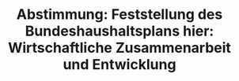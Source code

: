 ---
layout: abstimmung
title: "Abstimmung: Feststellung des Bundeshaushaltsplans hier: Wirtschaftliche Zusammenarbeit und Entwicklung"
categories:
 - Finanzen
 - Haushalt
tags:
 - Haushalt
 - Bundesregierung
 - Wirtschaft
 - Entwicklung
abstimmung:
 legislaturperiode: 18
 bundestagssitzung: 42
 abstimmung: 4
links:
 - title: https://www.bundestag.de/parlament/plenum/abstimmung/abstimmung?id=282
   url: https://www.bundestag.de/parlament/plenum/abstimmung/abstimmung?id=282
data:
 - title: Abstimmungsergebnis 20140625_4-data.pdf
   url: /res/abstimmungsliste/20140625_4-data.pdf
 - title: Abstimmungsergebnis 20140625_4_xls-data.csv
   url: /res/abstimmungsliste/analyses/20140625_4_xls-data.csv
documents:
 - title: Drucksache 18/00700.pdf
   url: http://dip21.bundestag.de/dip21/btd/18/007/1800700.pdf
   local: /abstimmungsdaten/018-042-04/1800700.pdf
 - title: Drucksache 18/00702.pdf
   url: http://dip21.bundestag.de/dip21/btd/18/007/1800702.pdf
   local: /abstimmungsdaten/018-042-04/1800702.pdf
 - title: Drucksache 18/01019.pdf
   url: http://dip21.bundestag.de/dip21/btd/18/010/1801019.pdf
   local: /abstimmungsdaten/018-042-04/1801019.pdf
 - title: Drucksache 18/01023.pdf
   url: http://dip21.bundestag.de/dip21/btd/18/010/1801023.pdf
   local: /abstimmungsdaten/018-042-04/1801023.pdf
 - title: Drucksache 18/01024.pdf
   url: http://dip21.bundestag.de/dip21/btd/18/010/1801024.pdf
   local: /abstimmungsdaten/018-042-04/1801024.pdf
 - title: Drucksache 18/01025.pdf
   url: http://dip21.bundestag.de/dip21/btd/18/010/1801025.pdf
   local: /abstimmungsdaten/018-042-04/1801025.pdf
 - title: Drucksache 18/01847.pdf
   url: http://dip21.bundestag.de/dip21/btd/18/018/1801847.pdf
   local: /abstimmungsdaten/018-042-04/1801847.pdf
preview: |
     Deutscher Bundestag
    
     42. Sitzung des Deutschen Bundestages
     am Mittwoch, 25.Juni 2014
     Endgültiges Ergebnis der Namentlichen Abstimmung Nr. 4
    
     Änderungsantrag der Abgeordneten Anja Hajduk, Sven-Christian Kindler, Ekin Deligöz,
     weiterer Abgeordneter und der Fraktion BÜNDNIS 90/DIE GRÜNEN
     zu der zweiten Beratung des Gesetzentwurfs der Bundesregierung über den Entwurf eines
     Gesetzes über die Feststellung des Bundeshaushaltsplans für das Haushaltsjahr 2014
     (Haushaltsgesetz 2014)
     hier: Einzelplan 23
     Geschäftsbereich des Bundesministeriums für wirtschaftliche Zusammenarbeit und
     Entwicklung
     Drs. 18/700, 18/702, 18/1019, 18/1023, 18/1024, 18/1025 und 18/1847
    
     Abgegebene Stimmen insgesamt:
    
     559
     72
    
     Nicht abgegebene Stimmen:
     Ja-Stimmen:
    
     106
    
     Nein-Stimmen:
    
     449
    
     Enthaltungen:
    
     4
    
     Ungültige:
    
     0
    
     Berlin, den 25.06.2014
    
     Beginn: 18:21
     Ende: 18:25
---